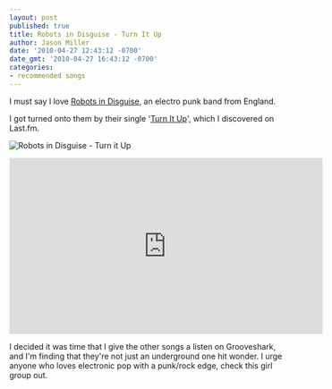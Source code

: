 ```yaml
---
layout: post
published: true
title: Robots in Disguise - Turn It Up
author: Jason Miller
date: '2010-04-27 12:43:12 -0700'
date_gmt: '2010-04-27 16:43:12 -0700'
categories:
- recommended songs
---
```


I must say I love [Robots in Disguise](http://www.robotsindisguise.co.uk/), an
electro punk band from England.

I got turned onto them by their single '[Turn It
Up](http://www.robotsindisguise.co.uk/music/turn-it-up/)', which I discovered on
Last.fm.

![Robots in Disguise - Turn it Up]({{site.assets.url_prefix}}m/images/posts/robots-in-disguise-turn-it-up.jpg "Robots in Disguise - Turn It Up single cover")

<iframe width="560" height="315"
  src="https://www.youtube.com/embed/6H13RprHi3I?si=_f4TW34LtoBiYPZ7"
  title="YouTube video player" frameborder="0"
  allow="accelerometer; autoplay; clipboard-write; encrypted-media; gyroscope; picture-in-picture; web-share"
  allowfullscreen></iframe>

I decided it was time that I give the other songs a listen on Grooveshark, and
I'm finding that they're not just an underground one hit wonder. I urge anyone
who loves electronic pop with a punk/rock edge, check this girl group out.
